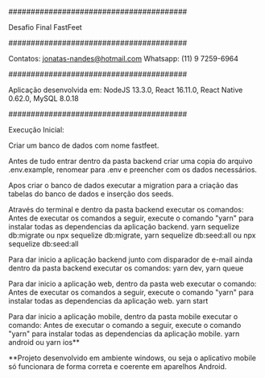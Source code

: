 ########################################
  
  Desafio Final FastFeet

########################################

Contatos: jonatas-nandes@hotmail.com
Whatsapp: (11) 9 7259-6964

########################################

Aplicação desenvolvida em:
NodeJS 13.3.0,
React 16.11.0,
React Native 0.62.0,
MySQL 8.0.18

########################################

Execução Inicial:

Criar um banco de dados com nome fastfeet.

Antes de tudo entrar dentro da pasta backend criar uma copia do arquivo .env.example, renomear para .env e preencher com os dados necessários.

Apos criar o banco de dados executar a migration para a criação das tabelas do banco de dados e inserção dos seeds.

Através do terminal e dentro da pasta backend executar os comandos:
Antes de executar os comandos a seguir, execute o comando "yarn" para instalar todas as dependencias da aplicação backend. 
yarn sequelize db:migrate ou npx sequelize db:migrate,
yarn sequelize db:seed:all ou npx sequelize db:seed:all

Para dar inicio a aplicação backend junto com disparador de e-mail ainda dentro da pasta backend executar os comandos:
yarn dev,
yarn queue

Para dar inicio a aplicação web, dentro da pasta web executar o comando:
Antes de executar os comandos a seguir, execute o comando "yarn" para instalar todas as dependencias da aplicação web.
yarn start

Para dar inicio a aplicação mobile, dentro da pasta mobile executar o comando:
Antes de executar o comando a seguir, execute o comando "yarn" para instalar todas as dependencias da aplicação mobile.
yarn android ou yarn ios**

**Projeto desenvolvido em ambiente windows, ou seja o aplicativo mobile só funcionara de forma correta e coerente em aparelhos Android.